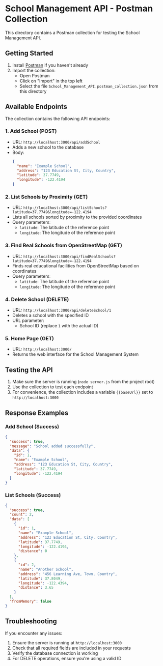 # School Management API - Postman Collection

This directory contains a Postman collection for testing the School Management API.

## Getting Started

1. Install [Postman](https://www.postman.com/downloads/) if you haven't already
2. Import the collection:
   - Open Postman
   - Click on "Import" in the top left
   - Select the file `School_Management_API.postman_collection.json` from this directory

## Available Endpoints

The collection contains the following API endpoints:

### 1. Add School (POST)

- URL: `http://localhost:3000/api/addSchool`
- Adds a new school to the database
- Body:
  ```json
  {
    "name": "Example School",
    "address": "123 Education St, City, Country",
    "latitude": 37.7749,
    "longitude": -122.4194
  }
  ```

### 2. List Schools by Proximity (GET)

- URL: `http://localhost:3000/api/listSchools?latitude=37.7749&longitude=-122.4194`
- Lists all schools sorted by proximity to the provided coordinates
- Query parameters:
  - `latitude`: The latitude of the reference point
  - `longitude`: The longitude of the reference point

### 3. Find Real Schools from OpenStreetMap (GET)

- URL: `http://localhost:3000/api/findRealSchools?latitude=37.7749&longitude=-122.4194`
- Finds real educational facilities from OpenStreetMap based on coordinates
- Query parameters:
  - `latitude`: The latitude of the reference point
  - `longitude`: The longitude of the reference point

### 4. Delete School (DELETE)

- URL: `http://localhost:3000/api/deleteSchool/1`
- Deletes a school with the specified ID
- URL parameter:
  - School ID (replace `1` with the actual ID)

### 5. Home Page (GET)

- URL: `http://localhost:3000/`
- Returns the web interface for the School Management System

## Testing the API

1. Make sure the server is running (`node server.js` from the project root)
2. Use the collection to test each endpoint
3. For convenience, the collection includes a variable `{{baseUrl}}` set to `http://localhost:3000`

## Response Examples

### Add School (Success)

```json
{
  "success": true,
  "message": "School added successfully",
  "data": {
    "id": 1,
    "name": "Example School",
    "address": "123 Education St, City, Country",
    "latitude": 37.7749,
    "longitude": -122.4194
  }
}
```

### List Schools (Success)

```json
{
  "success": true,
  "count": 2,
  "data": [
    {
      "id": 1,
      "name": "Example School",
      "address": "123 Education St, City, Country",
      "latitude": 37.7749,
      "longitude": -122.4194,
      "distance": 0
    },
    {
      "id": 2,
      "name": "Another School",
      "address": "456 Learning Ave, Town, Country",
      "latitude": 37.8049,
      "longitude": -122.4394,
      "distance": 3.65
    }
  ],
  "fromMemory": false
}
```

## Troubleshooting

If you encounter any issues:

1. Ensure the server is running at `http://localhost:3000`
2. Check that all required fields are included in your requests
3. Verify the database connection is working
4. For DELETE operations, ensure you're using a valid ID
